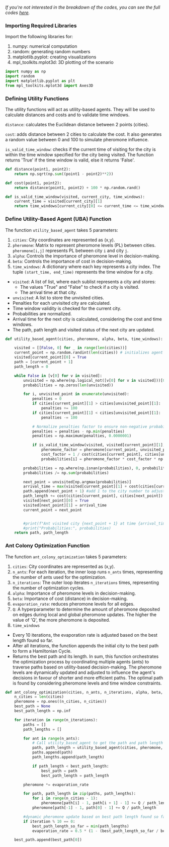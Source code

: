_If you're not interested in the breakdown of the codes, you can see the full codes [here](https://github.com/wafaajaunnoo/AntsInMyCode/blob/main/aco.py)._

### Importing Required Libraries
Import the following libraries for:
1. numpy: numerical computation
2. random: generating random numbers
3. matplotlib.pyplot: creating visualizations
4. mpl_toolkits.mplot3d: 3D plotting of the scenario

      
```python
import numpy as np
import random 
import matplotlib.pyplot as plt
from mpl_toolkits.mplot3d import Axes3D
```

### Defining Utility Functions
The utility functions will act as utility-based agents.  They will be used to calculate distances and costs and to validate time windows.

`distance`: calculates the Euclidean distance between 2 points (cities).

`cost`: adds distance between 2 cities to calculate the cost.  It also generates a random value between 0 and 100 to simulate pheromone influence.

`is_valid_time_window`: checks if the current time of visiting for the city is within the time window specified for the city being visited. The function returns 'True' if the time window is valid, else it returns 'False'.

      
```python
def distance(point1, point2):
    return np.sqrt(np.sum((point1 - point2)**2))

def cost(point1, point2):
    return distance(point1, point2) + 100 * np.random.rand()

def is_valid_time_window(visited, current_city, time_windows):
    current_time = visited[current_city][1]
    return time_windows[current_city][0] <= current_time <= time_windows[current_city][1]
```

### Define Utility-Based Agent (UBA) Function
The function `utility_based_agent` takes 5 parameters:
1. `cities`: City coordinates are represented as (x,y).
2. `pheromone`: Matrix to represent pheromone levels (PL) between cities. `pheromone[i,j]` represents PL between city `i` and city `j`.
3. `alpha`: Controls the importance of pheromone level in decision-making.
4. `beta`: Controls the importance of cost in decision-making.
5. `time_windows`: A dictionary where each key represents a city index.  The tuple `(start_time, end_time)` represents the time window for a city.

* `visited`: A list of list, where each sublist represents a city and stores:
    * The values "True" and "False" to check if a city is visited.
    * The arrival time at that city.
* `unvisited`: A list to store the unvisited cities.
* Penalties for each unvisited city are calculated.
* Time window validity is checked for the current city.
* Probabilities are normalized.
* Arrival time for the next city is calculated, considering the cost and time windows.
* The path, path length and visited status of the next city are updated.

```python
def utility_based_agent(cities, pheromone, alpha, beta, time_windows):

    visited = [[False, 0] for _ in range(len(cities))] 
    current_point = np.random.randint(len(cities)) # initializes agent's current city randomly
    visited[current_point][0] = True
    path = [current_point + 1]
    path_length = 0

    while False in [v[0] for v in visited]:
        unvisited = np.where(np.logical_not([v[0] for v in visited]))[0]
        probabilities = np.zeros(len(unvisited))

        for i, unvisited_point in enumerate(unvisited):
            penalties = 0
            if cities[current_point][1] > cities[unvisited_point][1]:
                penalties += 100
            if cities[current_point][1] < cities[unvisited_point][1]:
                penalties -= 100

            # Normalize penalties factor to ensure non-negative probabilities
            penalties = penalties - np.min(penalties)
            penalties = np.maximum(penalties, 0.0000001)

            if is_valid_time_window(visited, visited[current_point][1], current_point, unvisited_point):
                pheromone_factor = pheromone[current_point, unvisited_point]**alpha
                cost_factor = 1 / cost(cities[current_point], cities[unvisited_point])**beta
                probabilities[i] = pheromone_factor * cost_factor * np.exp(-penalties)

        probabilities = np.where(np.isnan(probabilities), 0, probabilities)
        probabilities /= np.sum(probabilities)

        next_point = unvisited[np.argmax(probabilities)]
        arrival_time = max(visited[current_point][1] + cost(cities[current_point], cities[next_point]), time_windows[next_point][0])
        path.append(next_point + 1) #add 1 to the city number to adjust for starting from 1
        path_length += cost(cities[current_point], cities[next_point])
        visited[next_point][0] = True
        visited[next_point][1] = arrival_time
        current_point = next_point


        #print(f"Ant visited city {next_point + 1} at time {arrival_time:.2f}")
        #print("Probabilities:", probabilities)
    return path, path_length

```

### Ant Colony Optimization Function
The function `ant_colony_optimization` takes 5 parameters:
1. `cities`: City coordinates are represented as (x,y).
2. `n_ants`: For each iteration, the inner loop runs `n_ants` times, representing the number of ants used for the optimization.
3. `n_iterations`: The outer loop iterates `n_iterations` times, representing the number of optimization cycles.
4. `alpha`: Importance of pheromone levels in decision-making.
5. `beta`: Importance of cost (distance) in decision-making.
6. `evaporation_rate`: reduces pheromone levels for all edges.
7. `Q`: A hyperparameter to determine the amount of pheromone deposited on edges during local and global pheromone updates.  The higher the value of 'Q', the more pheromone is deposited.
5. `time_windows`

* Every 10 iterations, the evaporation rate is adjusted based on the best length found so far.
* After all iterations, the function appends the initial city to the best path to form a Hamiltonian Cycle.
* Returns the best path and its length.
In sum, this function orchestrates the optimization process by coordinating multiple agents (ants) to traverse paths based on utility-based decision-making.  The pheromone levels are dynamically updated and adjusted to influence the agent's decisions in favour of shorter and more efficient paths.  The optimal path is found by considering pheromone levels and time window constraints.

```python
def ant_colony_optimization(cities, n_ants, n_iterations, alpha, beta, evaporation_rate, Q):
    n_cities = len(cities)
    pheromone = np.ones((n_cities, n_cities))
    best_path = None
    best_path_length = np.inf

    for iteration in range(n_iterations):
        paths = []
        path_lengths = []

        for ant in range(n_ants):
            # Call utility_based_agent to get the path and path length
            path, path_length = utility_based_agent(cities, pheromone, alpha, beta, time_windows)
            paths.append(path)
            path_lengths.append(path_length)

            if path_length < best_path_length:
                best_path = path
                best_path_length = path_length

        pheromone *= evaporation_rate

        for path, path_length in zip(paths, path_lengths):
            for i in range(n_cities - 1):
                pheromone[path[i] - 1, path[i + 1] - 1] += Q / path_length
            pheromone[path[-1] - 1, path[0] - 1] += Q / path_length

        #dynamic pheromone update based on best path length found so far
        if iteration % 10 == 0:
            best_path_length_so_far = min(path_lengths)
            evaporation_rate = 0.5 * (1 - (best_path_length_so_far / best_path_length))

    best_path.append(best_path[0])
```
